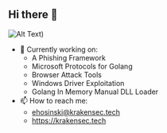 ## Hi there 👋

![Alt Text](https://github-readme-stats.vercel.app/api/top-langs/?username=Ar1ste1a&layout=compact&show_icons=true&theme=github_dark_dimmed))

- 🔭 Currently working on:
  - A Phishing Framework
  - Microsoft Protocols for Golang
  - Browser Attack Tools
  - Windows Driver Exploitation
  - Golang In Memory Manual DLL Loader
- 📫 How to reach me:
  -  ehosinski@krakensec.tech
  -  https://krakensec.tech
    

